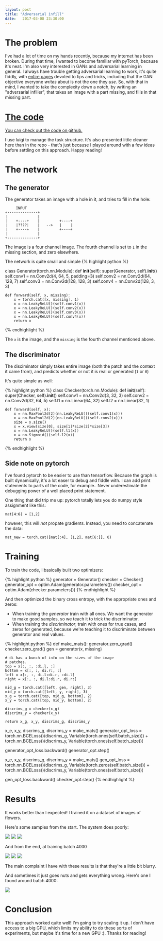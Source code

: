 ```yaml
---
layout: post
title: "Adversarial infill"
date:   2017-03-08 23:30:00
---
```


# The problem

I've had a lot of time on my hands recently, because my internet has been broken. 
During that time, I wanted to become familiar with pyTorch, because it's neat.
I'm also very interested in GANs and adversarial learning in general. 
I always have trouble getting adversarial learning to work, it's quite fiddly, with [entire pages](https://github.com/soumith/ganhacks) devoted to tips and tricks, including that the GAN objective everyone _writes_ about is not the one they _use_.
So, with that in mind, I wanted to take the complexity down a notch, by writing an "adversarial infiller", that takes an image with a part missing, and fills in that missing part.

# [The code](https://github.com/ririw/adversarial-infill/blob/master/upscaler/adversarial_upscaling.py)

[You can check out the code on github.](https://github.com/ririw/adversarial-infill/blob/master/upscaler/adversarial_upscaling.py)

I use luigi to manage the task structure. 
It's also presented little cleaner here than in the repo - that's just because I played around with a few ideas before settling on this approach.
Happy reading!

# The network
## The generator
The generator takes an image with a hole in it, and tries to fill in the hole:

                                       
         INPUT                         
    +--------------+                   
    |              |                   
    |    +----+    |         +----+    
    |    |????|    |   -->   |    |    
    |    +----+    |         +----+    
    |              |                   
    +--------------+                   
                                       

The image is a four channel image. The fourth channel is set to `1` in the missing section, and zero elsewhere.

The network is quite small and simple
{% highlight python %}

class Generator(torch.nn.Module):
    def __init__(self):
        super(Generator, self).__init__()
        self.conv1 = nn.Conv2d(4, 64, 5, padding=3)
        self.conv2 = nn.Conv2d(64, 128, 7)
        self.conv3 = nn.Conv2d(128, 128, 3)
        self.conv4 = nn.Conv2d(128, 3, 3)

    def forward(self, x, missing):
        x = torch.cat([x, missing], 1)
        x = nn.LeakyReLU()(self.conv1(x))
        x = nn.LeakyReLU()(self.conv2(x))
        x = nn.LeakyReLU()(self.conv3(x))
        x = nn.LeakyReLU()(self.conv4(x))
        return x

{% endhighlight %} 

The `x` is the image, and the `missing` is the fourth channel mentioned above.

## The discriminator
The disciminator simply takes entire image (both the patch and the context it came from), and predicts whether or not it is real or generated (`1` or `0`)

It's quite simple as well:

{% highlight python %}
class Checker(torch.nn.Module):
    def __init__(self):
        super(Checker, self).__init__()
        self.conv1 = nn.Conv2d(3, 32, 3)
        self.conv2 = nn.Conv2d(32, 64, 5)
        self.l1 = nn.Linear(64, 32)
        self.l2 = nn.Linear(32, 1)

    def forward(self, x):
        x = nn.MaxPool2d(2)(nn.LeakyReLU()(self.conv1(x)))
        x = nn.MaxPool2d(2)(nn.LeakyReLU()(self.conv2(x)))
        size = x.size()
        x = x.view(size[0], size[1]*size[2]*size[3])
        x = nn.LeakyReLU()(self.l1(x))
        x = nn.Sigmoid()(self.l2(x))
        return x
{% endhighlight %} 

## Side note on pytorch

I've found pytorch to be easier to use than tensorflow. Because the graph is built dynamically, it's a lot easer to debug and fiddle with. I can add print statements to parts of the code, for example.. Never underestimate the debugging power of a well placed print statement.

One thing that did trip me up: pytorch totally lets you do numpy style assignment like this:

`mat[4:6] = [1,2]`

however, this will _not_ propate gradients. Instead, you need to concatenate the data:

`mat_new = torch.cat([mat[:4], [1,2], mat[6:]], 0)`


# Training

To train the code, I basically built two optimizers:

{% highlight python %}
generator = Generator()
checker = Checker()
generator_opt = optim.Adam(generator.parameters())
checker_opt = optim.Adam(checker.parameters())
{% endhighlight %} 

And then optimized the binary cross entropy, with the appropriate ones and zeros:

* When training the _generator_ train with all ones. We want the generator to make good samples, so we teach it to trick the discriminator.
* When training the _discriminator_, train with ones for true cases, and zeros for generated, because we're teaching it to discriminate between generator and real values.

{% highlight python %}
def make_mats():
	generator.zero_grad()
	checker.zero_grad()
	gen = generator(x, missing)

	# di has a bunch of info on the sizes of the image 
	# patches.
	top = x[:, :, :di.l, :]
	bottom = x[:, :, di.r:, :]
	left = x[:, :, di.l:di.r, :di.l]
	right = x[:, :, di.l:di.r, di.r:]

	mid_g = torch.cat([left, gen, right], 3)
	mid_y = torch.cat([left, y, right], 3)
	x_g = torch.cat([top, mid_g, bottom], 2)
	x_y = torch.cat([top, mid_y, bottom], 2)

	discrims_g = checker(x_g)
	discrims_y = checker(x_y)

	return x_g, x_y, discrims_g, discrims_y

x_e, x_y, discrims_g, discrims_y = make_mats()
generator_opt_loss = \
    torch.nn.BCELoss()(discrims_g, Variable(torch.ones(self.batch_size))) + \
    torch.nn.BCELoss()(discrims_y, Variable(torch.ones(self.batch_size)))

generator_opt_loss.backward()
generator_opt.step()

x_e, x_y, discrims_g, discrims_y = make_mats()
gen_opt_loss = \
    torch.nn.BCELoss()(discrims_g, Variable(torch.zeros(self.batch_size))) + \
    torch.nn.BCELoss()(discrims_y, Variable(torch.ones(self.batch_size)))

gen_opt_loss.backward()
checker_opt.step()
{% endhighlight %}

# Results

It works better than I expected! I trained it on a dataset of images of flowers.

Here's some samples from the start. The system does poorly:

![]({{site_url}}/assets/adversarial_images/epoch-0007.jpg)
![]({{site_url}}/assets/adversarial_images/epoch-0008.jpg)
![]({{site_url}}/assets/adversarial_images/epoch-0009.jpg)

And from the end, at training batch 4000

![]({{site_url}}/assets/adversarial_images/epoch-4431.jpg)
![]({{site_url}}/assets/adversarial_images/epoch-4436.jpg)
![]({{site_url}}/assets/adversarial_images/epoch-4446.jpg)

The main complaint I have with these results is that they're a little bit blurry.

And sometimes it just goes nuts and gets everything wrong. Here's one I found around batch 4000:

![]({{site_url}}/assets/adversarial_images/epoch-4432.jpg)

# Conclusion
This approach worked quite well! I'm going to try scaling it up. I don't have access to a big GPU, which limits my ability to do these sorts of experiments, but maybe it's time for a new GPU :). Thanks for reading!

